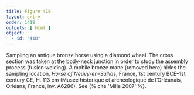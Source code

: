 ```yaml
---
title: Figure 418
layout: entry
order: 1418
outputs: [ html ]
object:
  - id: "418"
---
```


Sampling an antique bronze horse using a diamond wheel. The cross section was taken at the body-neck junction in order to study the assembly process (fusion welding). A mobile bronze mane (removed here) hides the sampling location. *Horse of Neuvy-en-Sullias*, France, 1st century BCE–1st century CE, H. 113 cm (Musée historique et archéologique de l’Orléanais, Orléans, France, inv. A6286). See {% cite 'Mille 2007' %}.
